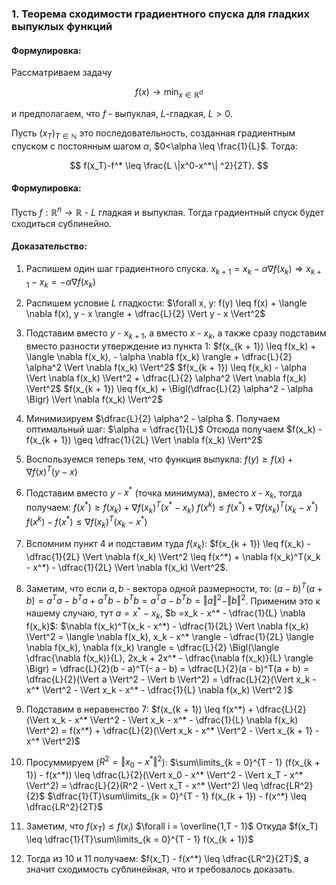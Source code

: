 ### 1. Теорема сходимости градиентного спуска для гладких выпуклых функций

#### Формулировка:
Рассматриваем задачу 

$$
f(x) \to \min_{x \in \mathbb{R}^d}
$$

и предполагаем, что $f$ - выпуклая, $L$-гладкая, $L > 0$.

Пусть $(x_T)_{T \in \mathbb{N}}$ это последовательность, созданная градиентным спуском с постоянным шагом $\alpha$, $0<\alpha \leq \frac{1}{L}$. Тогда:

$$
f(x_T)-f^* \leq \frac{L \|x^0-x^*\| ^2}{2T}.
$$

#### Формулировка:
 Пусть $f: \mathbb{R}^n \rightarrow \mathbb{R}$ - $L$ гладкая и выпуклая. Тогда градиентный спуск будет сходиться сублинейно.

#### Доказательство:
1) Распишем один шаг градиентного спуска. $x_{k + 1} = x_k  - \alpha \nabla f(x_k) \Rightarrow x_{k + 1} - x_k = -\alpha \nabla f(x_k)$
2) Распишем условие $L$ гладкости:
$\forall x, y: f(y) \leq f(x) + \langle \nabla f(x), y - x \rangle + \dfrac{L}{2} \Vert y - x \Vert^2$

3) Подставим вместо $y$ - $x_{k + 1}$, а вместо $x$ - $x_k$, а также сразу подставим вместо разности утверждение из пункта 1:
$f(x_{k + 1}) \leq f(x_k) + \langle \nabla f(x_k), - \alpha \nabla f(x_k) \rangle + \dfrac{L}{2} \alpha^2 \Vert \nabla f(x_k) \Vert^2$
$f(x_{k + 1}) \leq f(x_k) - \alpha \Vert \nabla f(x_k) \Vert^2 + \dfrac{L}{2} \alpha^2 \Vert \nabla f(x_k) \Vert^2$
$f(x_{k + 1}) \leq f(x_k) + \Bigl(\dfrac{L}{2} \alpha^2 - \alpha \Bigr) \Vert \nabla f(x_k) \Vert^2$
4) Минимизируем $\dfrac{L}{2} \alpha^2 - \alpha $. Получаем оптимальный шаг: $\alpha = \dfrac{1}{L}$
Отсюда получаем $f(x_k) - f(x_{k + 1}) \geq \dfrac{1}{2L} \Vert \nabla f(x_k) \Vert^2$

5) Воспользуемся теперь тем, что функция выпукла:
$f(y) \geq f(x) + \nabla f(x)^T(y - x)$

6) Подставим вместо $y$ - $x^*$ (точка минимума), вместо $x$ - $x_k$, тогда получаем:
$f(x^*) \geq f(x_k) + \nabla f(x_k)^T(x^* - x_k)$
$f(x^k) \leq f(x^*) + \nabla f(x_k)^T(x_k - x^*)$
$f(x^k) - f(x^*) \leq \nabla f(x_k)^T(x_k - x^*)$

7) Вспомним пункт 4 и подставим туда $f(x_k)$:
$f(x_{k + 1}) \leq f(x_k) - \dfrac{1}{2L} \Vert \nabla f(x_k) \Vert^2 \leq f(x^*) + \nabla f(x_k)^T(x_k - x^*) - \dfrac{1}{2L} \Vert \nabla f(x_k) \Vert^2$.

8) Заметим, что если $a, b$ - вектора одной размерности, то:
$(a - b)^T(a + b) = a^Ta - b^Ta + a^Tb - b^Tb = a^Ta - b^Tb = \Vert a \Vert^2 - \Vert b \Vert^2$.
Применим это к нашему случаю, тут $a = x^* - x_k$, $b =x_k - x^* - \dfrac{1}{L} \nabla f(x_k)$:
$\nabla f(x_k)^T(x_k - x^*) - \dfrac{1}{2L} \Vert \nabla f(x_k) \Vert^2 = \langle \nabla f(x_k), x_k - x^* \rangle - \dfrac{1}{2L} \langle \nabla f(x_k), \nabla f(x_k) \rangle = \dfrac{L}{2} \Bigl(\langle \dfrac{\nabla f(x_k)}{L}, 2x_k + 2x^* - \dfrac{\nabla f(x_k)}{L} \rangle \Bigr) = \dfrac{L}{2}(b - a)^T(- a - b) = \dfrac{L}{2}(a - b)^T(a + b) = \dfrac{L}{2}(\Vert a \Vert^2 - \Vert b \Vert^2) = \dfrac{L}{2}(\Vert x_k - x^* \Vert^2 - \Vert x_k - x^* - \dfrac{1}{L} \nabla f(x_k) \Vert^2 )$

9) Подставим в неравенство 7:
$f(x_{k + 1}) \leq f(x^*) + \dfrac{L}{2}(\Vert x_k - x^* \Vert^2 - \Vert x_k - x^* - \dfrac{1}{L} \nabla f(x_k) \Vert^2) = f(x^*) + \dfrac{L}{2}(\Vert x_k - x^* \Vert^2 - \Vert x_{k + 1} - x^* \Vert^2)$ 

10) Просуммируем ($R^2 = \Vert x_0 - x^* \Vert^2$):
$\sum\limits_{k = 0}^{T - 1} (f(x_{k + 1}) - f(x^*)) \leq \dfrac{L}{2}(\Vert x_0 - x^* \Vert^2 - \Vert x_T - x^* \Vert^2) = \dfrac{L}{2}(R^2 - \Vert x_T - x^* \Vert^2) \leq \dfrac{LR^2}{2}$
$\dfrac{1}{T}\sum\limits_{k = 0}^{T - 1} f(x_{k + 1}) - f(x^*) \leq \dfrac{LR^2}{2T}$


11) Заметим, что $f(x_T) \leq f(x_i)$ $\forall i = \overline{1,T - 1}$
Откуда $f(x_T) \leq \dfrac{1}{T}\sum\limits_{k = 0}^{T - 1} f(x_{k + 1})$

12) Тогда из 10 и 11 получаем: $f(x_T) - f(x^*) \leq \dfrac{LR^2}{2T}$, а значит сходимость сублинейная, что и требовалось доказать.